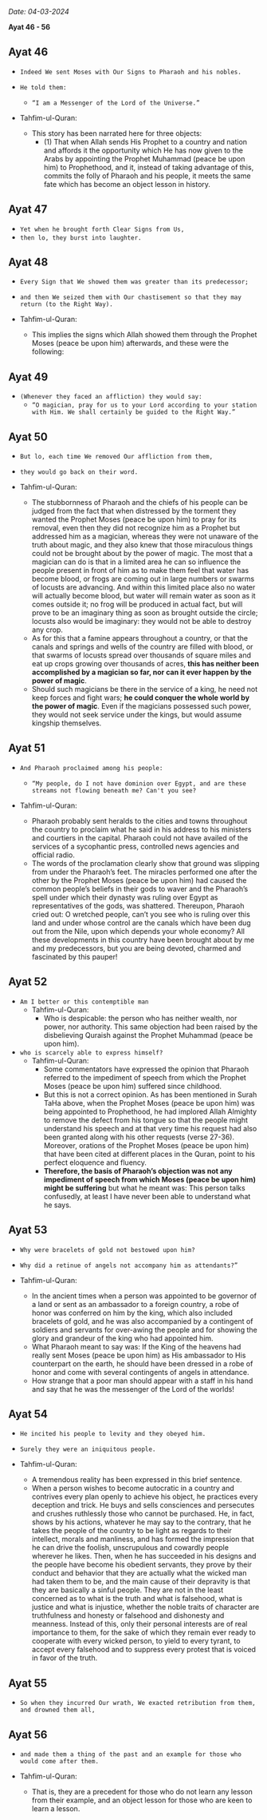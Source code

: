 _Date: 04-03-2024_

**Ayat 46 - 56**

## Ayat 46

- `Indeed We sent Moses with Our Signs to Pharaoh and his nobles.`
- `He told them:`
  - `“I am a Messenger of the Lord of the Universe.”`

- Tahfim-ul-Quran:
  - This story has been narrated here for three objects:
    - (1) That when Allah sends His Prophet to a country and nation and affords it the opportunity which He has now given to the Arabs by appointing the Prophet Muhammad (peace be upon him) to Prophethood, and it, instead of taking advantage of this, commits the folly of Pharaoh and his people, it meets the same fate which has become an object lesson in history.

## Ayat 47

- `Yet when he brought forth Clear Signs from Us,`
- `then lo, they burst into laughter.`

## Ayat 48

- `Every Sign that We showed them was greater than its predecessor;`
- `and then We seized them with Our chastisement so that they may return (to the Right Way).`

- Tahfim-ul-Quran:
  - This implies the signs which Allah showed them through the Prophet Moses (peace be upon him) afterwards, and these were the following:

## Ayat 49

- `(Whenever they faced an affliction) they would say:`
  - `“O magician, pray for us to your Lord according to your station with Him. We shall certainly be guided to the Right Way.”`

## Ayat 50

- `But lo, each time We removed Our affliction from them,`
- `they would go back on their word.`

- Tahfim-ul-Quran:
  - The stubbornness of Pharaoh and the chiefs of his people can be judged from the fact that when distressed by the torment they wanted the Prophet Moses (peace be upon him) to pray for its removal, even then they did not recognize him as a Prophet but addressed him as a magician, whereas they were not unaware of the truth about magic, and they also knew that those miraculous things could not be brought about by the power of magic. The most that a magician can do is that in a limited area he can so influence the people present in front of him as to make them feel that water has become blood, or frogs are coming out in large numbers or swarms of locusts are advancing. And within this limited place also no water will actually become blood, but water will remain water as soon as it comes outside it; no frog will be produced in actual fact, but will prove to be an imaginary thing as soon as brought outside the circle; locusts also would be imaginary: they would not be able to destroy any crop.
  - As for this that a famine appears throughout a country, or that the canals and springs and wells of the country are filled with blood, or that swarms of locusts spread over thousands of square miles and eat up crops growing over thousands of acres, **this has neither been accomplished by a magician so far, nor can it ever happen by the power of magic**.
  - Should such magicians be there in the service of a king, he need not keep forces and fight wars; **he could conquer the whole world by the power of magic**. Even if the magicians possessed such power, they would not seek service under the kings, but would assume kingship themselves.

## Ayat 51

- `And Pharaoh proclaimed among his people:`
  - `“My people, do I not have dominion over Egypt, and are these streams not flowing beneath me? Can't you see?`

- Tahfim-ul-Quran:
  - Pharaoh probably sent heralds to the cities and towns throughout the country to proclaim what he said in his address to his ministers and courtiers in the capital. Pharaoh could not have availed of the services of a sycophantic press, controlled news agencies and official radio.
  - The words of the proclamation clearly show that ground was slipping from under the Pharaoh’s feet. The miracles performed one after the other by the Prophet Moses (peace be upon him) had caused the common people’s beliefs in their gods to waver and the Pharaoh’s spell under which their dynasty was ruling over Egypt as representatives of the gods, was shattered. Thereupon, Pharaoh cried out: O wretched people, can’t you see who is ruling over this land and under whose control are the canals which have been dug out from the Nile, upon which depends your whole economy? All these developments in this country have been brought about by me and my predecessors, but you are being devoted, charmed and fascinated by this pauper!

## Ayat 52

- `Am I better or this contemptible man`
  - Tahfim-ul-Quran:
    - Who is despicable: the person who has neither wealth, nor power, nor authority. This same objection had been raised by the disbelieving Quraish against the Prophet Muhammad (peace be upon him).
- `who is scarcely able to express himself?`
  - Tahfim-ul-Quran:
    - Some commentators have expressed the opinion that Pharaoh referred to the impediment of speech from which the Prophet Moses (peace be upon him) suffered since childhood.
    - But this is not a correct opinion. As has been mentioned in Surah TaHa above, when the Prophet Moses (peace be upon him) was being appointed to Prophethood, he had implored Allah Almighty to remove the defect from his tongue so that the people might understand his speech and at that very time his request had also been granted along with his other requests (verse 27-36). Moreover, orations of the Prophet Moses (peace be upon him) that have been cited at different places in the Quran, point to his perfect eloquence and fluency.
    - **Therefore, the basis of Pharaoh’s objection was not any impediment of speech from which Moses (peace be upon him) might be suffering** but what he meant was: This person talks confusedly, at least I have never been able to understand what he says.

## Ayat 53

- `Why were bracelets of gold not bestowed upon him?`
- `Why did a retinue of angels not accompany him as attendants?”`

- Tahfim-ul-Quran:
  - In the ancient times when a person was appointed to be governor of a land or sent as an ambassador to a foreign country, a robe of honor was conferred on him by the king, which also included bracelets of gold, and he was also accompanied by a contingent of soldiers and servants for over-awing the people and for showing the glory and grandeur of the king who had appointed him.
  - What Pharaoh meant to say was: If the King of the heavens had really sent Moses (peace be upon him) as His ambassador to His counterpart on the earth, he should have been dressed in a robe of honor and come with several contingents of angels in attendance.
  - How strange that a poor man should appear with a staff in his hand and say that he was the messenger of the Lord of the worlds!

## Ayat 54

- `He incited his people to levity and they obeyed him.`
- `Surely they were an iniquitous people.`

- Tahfim-ul-Quran:
  - A tremendous reality has been expressed in this brief sentence. 
  - When a person wishes to become autocratic in a country and contrives every plan openly to achieve his object, he practices every deception and trick. He buys and sells consciences and persecutes and crushes ruthlessly those who cannot be purchased. He, in fact, shows by his actions, whatever he may say to the contrary, that he takes the people of the country to be light as regards to their intellect, morals and manliness, and has formed the impression that he can drive the foolish, unscrupulous and cowardly people wherever he likes. Then, when he has succeeded in his designs and the people have become his obedient servants, they prove by their conduct and behavior that they are actually what the wicked man had taken them to be, and the main cause of their depravity is that they are basically a sinful people. They are not in the least concerned as to what is the truth and what is falsehood, what is justice and what is injustice, whether the noble traits of character are truthfulness and honesty or falsehood and dishonesty and meanness. Instead of this, only their personal interests are of real importance to them, for the sake of which they remain ever ready to cooperate with every wicked person, to yield to every tyrant, to accept every falsehood and to suppress every protest that is voiced in favor of the truth.

## Ayat 55

- `So when they incurred Our wrath, We exacted retribution from them, and drowned them all,`

## Ayat 56

- `and made them a thing of the past and an example for those who would come after them.`

- Tahfim-ul-Quran:
  - That is, they are a precedent for those who do not learn any lesson from their example, and an object lesson for those who are keen to learn a lesson.